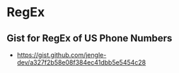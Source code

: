 # RegEx
## Gist for RegEx of US Phone Numbers
* https://gist.github.com/jengle-dev/a327f2b58e08f384ec41dbb5e5454c28
